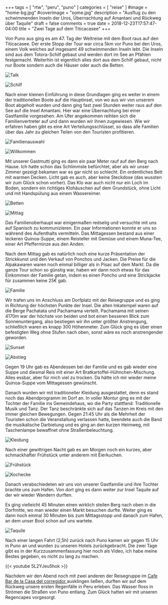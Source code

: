 +++
tags = [
    "rtw",
    "peru",
    "puno"
    ]
categories = [
    "reise"
]
#image = "home-bg.jpg"
#coverimage = "some.jpg"
description = "Ausflug zu den schwimmenden Inseln der Uros, Übernachtung auf Amantani und Rückweg über Taquile"
draft = false
comments = true
date = 2018-12-23T17:57:47-04:00
title = "Zwei Tage auf dem Titicacasee"
+++

Von Puno aus ging es am 47. Tag der Weltreise mit dem Boot raus auf den Titicacasee. Der erste Stopp der Tour war circa 5km vor Puno bei den Uros, einem Volk welches auf insgesamt 49 schwimmenden Inseln lebt. Die Inseln sind aus dem Totora-Schilf gebaut und werden dort im See an Pfählen festgemacht. Weiterhin ist eigentlich alles dort aus dem Schilf gebaut, nicht nur Boote sondern auch die Häuser oder auch die Betten.

![Talk](/img/IMG_20181214_094536.jpg "Erklärungsrunde für die Touristen bei den Uros")

![Schilf](/img/IMG_20181214_103407.jpg "Alles bei den Uros wird aus Schilf gebaut")

Nach einer kleinen Einführung in diese Grundlagen ging es weiter in einem der traditionellen Boote auf die Hauptinsel, von wo aus wir von unserem Boot abgeholt wurden und dann ging fast zwei Stunden weiter raus auf den See auf die Insel Amantani. Hier war eine Übernachtung bei einer Gastfamilie vorgesehen. Am Ufer angekommen reihten sich die Familienvertreter auf und dann wurden wir ihnen zugewiesen. Wie wir erfahren haben gibt es eine Art Verteilungsschlüssel, so dass alle Familien über das Jahr zu gleichen Teilen von den Touristen profitieren.

![Familienauswahl](/img/IMG_20181214_134440.jpg "Auf Amantani empfingen uns alle Gastfamilien")

![Willkommen](/img/IMG_20181214_134845.jpg "Alle Gäste sind hier eine wichtige Einnahmequelle")

Mit unserer Gastmutti ging es dann ein paar Meter rauf auf den Berg nach Hause. Ich hatte schon das Schlimmste befürchtet, aber als wir unser Zimmer gezeigt bekamen war es gar nicht so schlecht. Ein ordentliches Bett mit warmen Decken. Licht gab es auch, aber keine Steckdose (das wussten wir zum Glück schon vorher). Das Klo war auch nicht nur ein Loch im Boden, sondern ein richtiges Klohäuschen auf dem Grundstück, ohne Licht und mit Handspülung aus einem Wassereimer.

![Betten](/img/IMG_20181215_070837.jpg "Unser Zimmer")

![Mittag](/img/IMG_20181214_142551.jpg "Mittagessen bei unserer Gastfamilie")

Das Familienoberhaupt war einigermaßen redselig und versuchte mit uns auf Spanisch zu kommunizieren. Ein paar Informationen konnte er uns so während des Aufenthalts vermitteln. Das Mittagessen bestand aus einer leckeren Quinoa-Suppe, einem Reisteller mit Gemüse und einem Muna-Tee, einer Art Pfefferminze aus den Anden.

Nach dem Mittag gab es natürlich noch eine kurze Präsentation der Strickkunst und den Verkauf von Ponchos und Jacken. Die Preise für die Alpakawaren waren noch einmal billiger als in Pisac auf dem Markt. Da die ganze Tour schon so günstig war, haben wir dann noch etwas für das Einkommen der Familie getan, indem es einen Poncho und eine Strickjacke für zusammen keine 25€ gab. 

![Familie](/img/IMG_20181214_152319.jpg "Wir mit unserer Gastfamilie nach dem Einkauf")

Wir trafen uns im Anschluss am Dorfplatz mit der Reisegruppe und es ging in Richtung der höchsten Punkte der Insel. Die alten Inkatempel waren auf die Berge Pachatata und Pachamama verteilt. Pachamama mit seinen 4170m war der höchste von beiden und bot einen besseren Blick zum Sonnenuntergang, also bestiegen wir ihn unter größter Anstrengung, schließlich waren es knapp 300 Höhenmeter. Zum Glück ging es über einen befestigten Weg ohne Stufen nach oben, sonst wäre es noch anstrengender geworden.

![Sunset](/img/IMG_20181214_175524.jpg "Sonnenuntergang auf dem Pachamama")

![Abstieg](/img/IMG_20181214_175939.jpg "Abstieg vom Pachamama")

Gegen 19 Uhr gab es Abendessen bei der Familie und es gab wieder eine Suppe und diesmal Reis mit einer Art Bratkartoffel-Hühnchen-Mischung. Alles essbar, aber für mich viel zu trocken. Da hätte ich mir wieder meine Quinoa-Suppe vom Mittagessen gewünscht.

Danach wurden wir mit traditioneller Kleidung ausgestattet, denn es stand noch das Abendprogramm im Dorf an. In voller Montur ging es mit der Tochter der Familie ins Gemeindehaus, wo die Party stattfand: Traditionelle Musik und Tanz. Der Tanz beschränkte sich auf das Tanzen im Kreis mit den immer gleichen Bewegungen. Gegen 21:45 Uhr als die Mehrheit der Touristen schon die Veranstaltung verlassen hatte, beendete auch die Band die musikalische Darbietung und es ging an den kurzen Heimweg, mit Taschenlampe bewaffnet ohne Straßenbeleuchtung.

![Kleidung](/img/IMG_20181214_205157.jpg "Traditionelle Kleidung")

Nach einer gewittrigen Nacht gab es am Morgen noch ein kurzes, aber schmackhafter Frühstück unter anderem mit Eierkuchen. 

![Frühstück](/img/IMG_20181215_063103.jpg "Frühstück in der spärlichen Küche")

![Kochecke](/img/IMG_20181215_064957.jpg "Die einfache Kochecke")

Danach verabschiedeten wir uns von unserer Gastfamilie und ihre Tochter brachte uns zum Hafen. Von dort ging es dann weiter zur Insel Taquile auf der wir wieder Wandern durften. 

Es ging vielleicht 45 Minuten einen wirklich steilen Berg nach oben in die Dorfmitte, wo man wieder einen Markt besuchen durfte. Weiter ging es dann noch einmal 30 Minuten bis zum Mittagsstopp und danach zum Hafen, an dem unser Boot schon auf uns wartete.

![Taquile](/img/IMG_20181215_105050.jpg "Blick von Taquile")

Nach einer langen Fahrt (2,5h) zurück nach Puno kamen wir gegen 15 Uhr in Puno an und wurden zu unseren Hotels zurückgebracht. Die zwei Tage gibt es in der Kurzzusammenfassung hier noch als Video, ich habe meine Bestes gegeben, es nicht zu lang zu machen.

{{< youtube 5L2YJeu5hok >}}

Nachdem wir den Abend noch mit zwei anderen der Reisegruppe im [Cafe Bar de la Casa del corregidor
](https://goo.gl/maps/XGREyuFy5AK2) ausklingen ließen, durften wir auf dem Rückweg unsere ersten Regenfälle in Peru erleben. Das Wasser floss in Strömen die Straßen von Puno entlang. Zum Glück hatten wir mit unseren Regencapes vorgesorgt.

